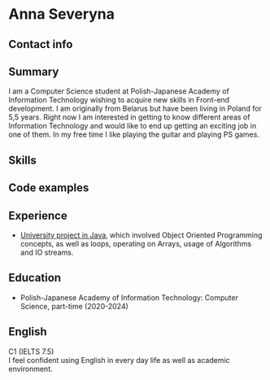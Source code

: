 # Anna Severyna

## Contact info
  

## Summary

I am a Computer Science student at Polish-Japanese Academy of Information Technology wishing to acquire new skills in Front-end development.
I am originally from Belarus but have been living in Poland for 5,5 years.
Right now I am interested in getting to know different areas of Information Technology and would like to end up getting an exciting job in one of them.
In my free time I like playing the guitar and playing PS games.




## Skills



## Code examples


## Experience
- [University project in Java](https://github.com/annetteness/uni-projects), which involved Object Oriented Programming concepts, as well as loops, operating on Arrays, usage of Algorithms and IO streams.


## Education
- Polish-Japanese Academy of Information Technology: Computer Science, part-time (2020-2024)

## English
C1 (IELTS 7.5)  
I feel confident using English in every day life as well as academic environment.
  

